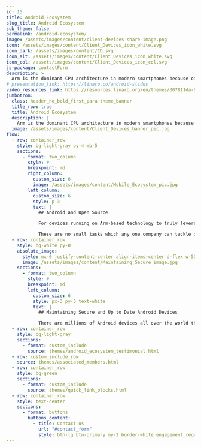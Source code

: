 ```yaml
---
id: 15
title: Android Ecosystem
slug_title: Android Ecosystem
sub_theme: false
permalink: /android-ecosystem/
image: /assets/images/content/client-devices-share-image.png
icon: /assets/images/content/Client_Devices_icon_white.svg
icon_dark: /assets/images/content/CD.svg
icon_alt: /assets/images/content/Client_Devices_icon_white.svg
icon_col: /assets/images/content/Client_Devices_icon_col.svg
js-package: contactForm
description: >
  Arm is the dominant CPU architecture in modern smartphones because of its efficient power consumption, fast performance and all day battery life. Ensuring Android devices run smoothly on Arm is therefore crucial to deliver an exceptional user experience. 
# presentation_link: https://linaro.co/android-slides
video_resources_link: https://resources.linaro.org/en/themes/307811da-98f5-4cfe-b63c-72b117b9c674
jumbotron:
  class: header_no_bold_first_para theme_banner
  title_row: true
  title: Android Ecosystem
  description: |
    Arm is the dominant CPU architecture in modern smartphones because of its efficient power consumption, fast performance and all day battery life. Ensuring Android devices run smoothly on Arm is therefore crucial to deliver an exceptional user experience. 
  image: /assets/images/content/Client_Devices_banner_pic.jpg
flow:
  - row: container_row
    style: bg-light-gray py-4 mb-5
    sections:
      - format: two_column
        style: #
        breakpoint: md
        right_column:
          custom_size: 6
          image: /assets/images/content/Mobile_Ecosystem_pic.jpg
        left_column:
          custom_size: 6
          style: p-3
          text: |
            ## Android and Open Source

            For devices running on Arm-based technology to truly leverage the Arm CPU’s power consumption, performance and all day battery life capabilities, it is necessary to ensure that open source tools and applications using Android can run natively on Arm. It is also essential to ensure that Android devices are continually maintained, updated and secure.

            These are no small tasks which any one company can tackle on its own. This is why companies join the Linaro Consumer Group.
  - row: container_row
    style: bg-white py-0
    absolute_image:
      style: mx-0 justify-content-center align-items-center d-flex w-50 object-fit-cover
      image: /assets/images/content/Maintaining_Secure_image.jpg
    sections:
      - format: two_column
        style: #
        breakpoint: md
        left_column:
          custom_size: 6
          style: px-3 py-5 text-white
          text: |
            ## Maintaining Secure and Up to Date Android Devices

            There are millions of Android devices all over the world that need to be kept secure and up to date. But how do you make that happen? Linaro has been active in the Android community for many years, specialising in getting security patches and features upstreamed so that the community as a whole can benefit. Equally crucial to ensuring Android devices are secure and up to date is the regular testing of upstream kernels. Linaro created the testing framework which is used to do just this - Linux Kernel Functional Test (LKFT). Linaro runs regular tests of upstream kernels with AOSP and creates regression reports to the community, authoring fixes to specific issues which are then passed along to the correct community to take action.
  - row: container_row
    style: bg-light-gray
    sections:
      - format: custom_include
        source: themes/android_ecosystem_testimonial.html
  - row: custom_include_row
    source: themes/associated_members.html
  - row: container_row
    style: bg-green
    sections:
      - format: custom_include
        source: themes/quick_link_blocks.html
  - row: container_row
    style: text-center
    sections:
      - format: buttons
        buttons_content:
          - title: Contact us
            url: "#contact_form"
            style: btn-lg btn-primary my-2 border-white engagement_request_contact_btn
---
```

